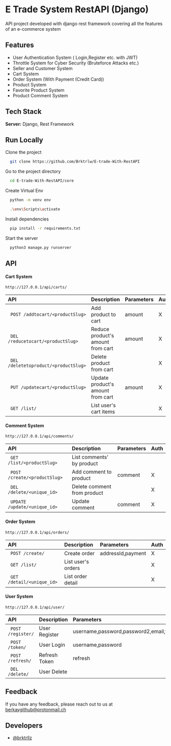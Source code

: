 
# E Trade System RestAPI (Django)

API project developed with django rest framework covering all the features of an e-commerce system


## Features

- User Authentication System ( Login,Register etc. with JWT)
- Throttle System for Cyber Security (Bruteforce Attacks etc.)
- Seller and Customer System
- Cart System
- Order System (With Payment (Credit Card))
- Product System
- Favorite Product System
- Product Comment System
    
## Tech Stack

**Server:** Django, Rest Framework

## Run Locally

Clone the project

```bash
  git clone https://github.com/Brktrlw/E-trade-With-RestAPI
```

Go to the project directory

```bash
  cd E-trade-With-RestAPI/core
```
Create Virtual Env
```bash
  python -m venv env
```
```bash
  .\env\Scripts\activate
```


Install dependencies

```bash
  pip install -r requirements.txt
```

Start the server

```bash
  python3 manage.py runserver
```


## API

#### Cart System

```http
http://127.0.0.1/api/carts/
```

| API | Description | Parameters | Auth|
|:-------- |  :------ |:------------------------------------------- |:--
|` POST /addtocart/<productSlug>` | Add product to cart   | amount| X
|` DEL /reducetocart/<productSlug>` | Reduce product's amount from cart |amount |X
|` DEL /deletetoproduct/<productSlug>` | Delete product from cart | |X
|` PUT /updatecart/<productSlug>` | Update product's amount from cart |amount |X
|` GET /list/` | List user's cart items | |X

#### Comment System

```http
http://127.0.0.1/api/comments/
```

| API | Description | Parameters | Auth|
|:-------- |  :------ |:------------------------------------------- |:--
|` GET /list/<productSlug>` | List comments' by product   | | |
|` POST /create/<productSlug>` | Add comment to product |comment |X
|` DEL /delete/<unique_id>` | Delete comment from product | |X
|` UPDATE /update/<unique_id>` | Update comment  |comment |X


#### Order System

```http
http://127.0.0.1/api/orders/
```

| API | Description | Parameters | Auth|
|:-------- |  :------ |:------------------------------------------- |:--
|` POST /create/` | Create order | addressId,payment| X|
|` GET /list/` | List user's orders | |X
|` GET /detail/<unique_id>` | List order detail | | X|

#### User System

```http
http://127.0.0.1/api/user/
```

| API | Description | Parameters | Auth|
|:-------- |  :------ |:------------------------------------------- |:--
|` POST /register/` | User Register | username,password,password2,email,first_name,last_name,isCustomer| |
|` POST /token/` | User Login |username,password ||
|` POST /refresh/` | Refresh Token | refresh ||
|` DEL /delete/` | User Delete |  || X

## Feedback

If you have any feedback, please reach out to us at berkaygithub@protonmail.ch

## Developers

- [@brktrllz](https://www.instagram.com/brktrll.z)
